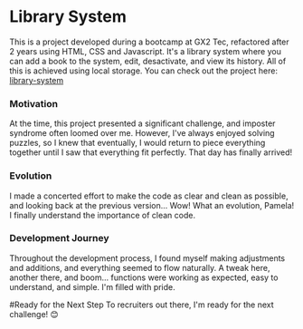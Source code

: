 # Library System

This is a project developed during a bootcamp at GX2 Tec, refactored after 2 years using HTML, CSS and Javascript. It's a library system where you can add a book to the system, edit, desactivate, and view its history. All of this is achieved using local storage.
You can check out the project here: [library-system](https://ruthinunes.github.io/library-sytem/)

### Motivation

At the time, this project presented a significant challenge, and imposter syndrome often loomed over me. However, I've always enjoyed solving puzzles, so I knew that eventually, I would return to piece everything together until I saw that everything fit perfectly. That day has finally arrived!

### Evolution

I made a concerted effort to make the code as clear and clean as possible, and looking back at the previous version... Wow! What an evolution, Pamela! I finally understand the importance of clean code.

### Development Journey

Throughout the development process, I found myself making adjustments and additions, and everything seemed to flow naturally. A tweak here, another there, and boom... functions were working as expected, easy to understand, and simple. I'm filled with pride.

#Ready for the Next Step
To recruiters out there, I'm ready for the next challenge! 😊

